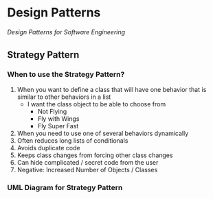 # Design Patterns
###### Design Patterns for Software Engineering

## Strategy Pattern

### When to use the Strategy Pattern?

1. When you want to define a class that will have one behavior that is similar to other behaviors in a list
   * I want the class object to be able to choose from
     - Not Flying
     - Fly with Wings
     - Fly Super Fast
2. When you need to use one of several behaviors dynamically
3. Often reduces long lists of conditionals
4. Avoids duplicate code
5. Keeps class changes from forcing other class changes
6. Can hide complicated / secret code from the user
7. Negative: Increased Number of Objects / Classes


### UML Diagram for Strategy Pattern
